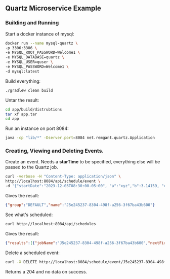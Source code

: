 ## Quartz Microservice Example

### Building and Running
Start a docker instance of mysql:
```bash
docker run --name mysql-quartz \
-p 3306:3306 \
-e MYSQL_ROOT_PASSWORD=Welcome1 \
-e MYSQL_DATABASE=quartz \
-e MYSQL_USER=quser \
-e MYSQL_PASSWORD=Welcome1 \
-d mysql:latest
```
Build everything:
```bash
./gradlew clean build
```
Untar the result:
```bash
cd app/build/distrubtions
tar xf app.tar
cd app
```
Run an instance on port 8084:
```bash
java -cp "lib/*" -Dserver.port=8084 net.remgant.quartz.Application
```
### Creating, Viewing and Deleting Events.
Create an event. Needs a **starTime** to be specified, everything else will be passed to the Quartz job.
```bash
curl -verbose -H "Content-Type: application/json" \
http://localhost:8084/api/schedule/event \
-d '{"startDate":"2023-12-03T08:30:00-05:00", "a":"xyz","b":3.14159, "c":true}'
```
Gives the result:
```json
{"group":"DEFAULT","name":"J5e245237-8304-498f-a256-3f67ba43b600"}
```
See what's scheduled:
```bash
curl http://localhost:8084/api/schedules
```
Gives the result:
```json lines
{"results":[{"jobName":"J5e245237-8304-498f-a256-3f67ba43b600","nextFireTime":"2023-12-03T12:20:00Z"}]}
```
Delete a scheduled event:
```bash
curl -X DELETE http://localhost:8084/schedule/event/J5e245237-8304-498f-a256-3f67ba43b600
```
Returns a 204 and no data on success.
